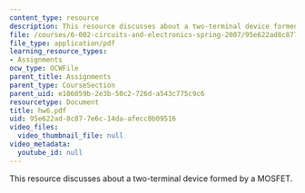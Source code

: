 ```yaml
---
content_type: resource
description: This resource discusses about a two-terminal device formed by a MOSFET.
file: /courses/6-002-circuits-and-electronics-spring-2007/95e622ad8c877e6c14daafecc0b09516_hw6.pdf
file_type: application/pdf
learning_resource_types:
- Assignments
ocw_type: OCWFile
parent_title: Assignments
parent_type: CourseSection
parent_uid: e106059b-2e3b-50c2-726d-a543c775c9c6
resourcetype: Document
title: hw6.pdf
uid: 95e622ad-8c87-7e6c-14da-afecc0b09516
video_files:
  video_thumbnail_file: null
video_metadata:
  youtube_id: null
---
```

This resource discusses about a two-terminal device formed by a MOSFET.


